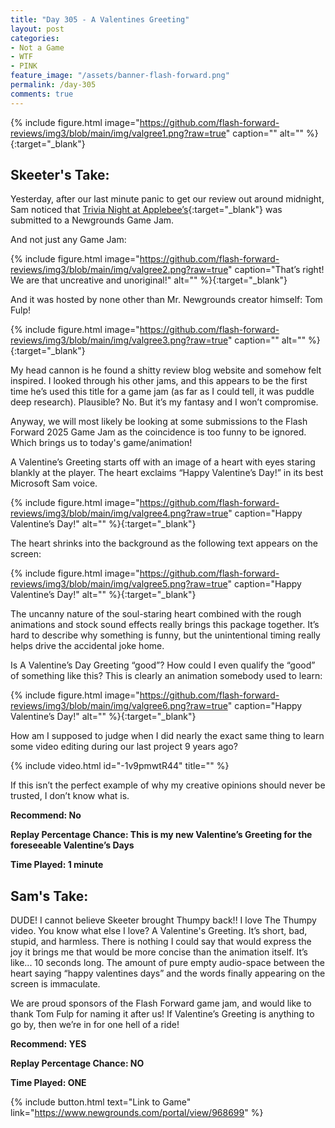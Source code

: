 ```yaml
---
title: "Day 305 - A Valentines Greeting"
layout: post
categories:
- Not a Game
- WTF
- PINK
feature_image: "/assets/banner-flash-forward.png"
permalink: /day-305
comments: true
---
```


{% include figure.html image="https://github.com/flash-forward-reviews/img3/blob/main/img/valgree1.png?raw=true" caption="" alt="" %}{:target="_blank"}
 
## Skeeter's Take:

Yesterday, after our last minute panic to get our review out around midnight, Sam noticed that [Trivia Night at Applebee’s](https://www.newgrounds.com/portal/view/969888){:target="_blank"} was submitted to a Newgrounds Game Jam. 

And not just any Game Jam: 

{% include figure.html image="https://github.com/flash-forward-reviews/img3/blob/main/img/valgree2.png?raw=true" caption="That’s right! We are that uncreative and unoriginal!" alt="" %}{:target="_blank"}

And it was hosted by none other than Mr. Newgrounds creator himself: Tom Fulp!

{% include figure.html image="https://github.com/flash-forward-reviews/img3/blob/main/img/valgree3.png?raw=true" caption="" alt="" %}{:target="_blank"}

My head cannon is he found a shitty review blog website and somehow felt inspired. I looked through his other jams, and this appears to be the first time he’s used this title for a game jam (as far as I could tell, it was puddle deep research). Plausible? No. But it’s my fantasy and I won’t compromise. 

Anyway, we will most likely be looking at some submissions to the Flash Forward 2025 Game Jam as the coincidence is too funny to be ignored. 
Which brings us to today's game/animation!

A Valentine’s Greeting starts off with an image of a heart with eyes staring blankly at the player. The heart exclaims “Happy Valentine’s Day!” in its best Microsoft Sam voice.

{% include figure.html image="https://github.com/flash-forward-reviews/img3/blob/main/img/valgree4.png?raw=true" caption="Happy Valentine’s Day!" alt="" %}{:target="_blank"}

The heart shrinks into the background as the following text appears on the screen: 

{% include figure.html image="https://github.com/flash-forward-reviews/img3/blob/main/img/valgree5.png?raw=true" caption="Happy Valentine’s Day!" alt="" %}{:target="_blank"}

The uncanny nature of the soul-staring heart combined with the rough animations and stock sound effects really brings this package together. It’s hard to describe why something is funny, but the unintentional timing really helps drive the accidental joke home.

Is A Valentine’s Day Greeting “good”? How could I even qualify the “good” of something like this? This is clearly an animation somebody used to learn: 

{% include figure.html image="https://github.com/flash-forward-reviews/img3/blob/main/img/valgree6.png?raw=true" caption="Happy Valentine’s Day!" alt="" %}{:target="_blank"}

How am I supposed to judge when I did nearly the exact same thing to learn some video editing  during our last project 9 years ago? 

{% include video.html id="-1v9pmwtR44" title="" %}

If this isn’t the perfect example of why my creative opinions should never be trusted, I don’t know what is. 

**Recommend: No**

**Replay Percentage Chance: This is my new Valentine’s Greeting for the foreseeable Valentine’s Days**

**Time Played: 1 minute**

## Sam's Take:

DUDE! I cannot believe Skeeter brought Thumpy back!! I love The Thumpy video. You know what else I love? A Valentine's Greeting. It’s short, bad, stupid, and harmless. There is nothing I could say that would express the joy it brings me that would be more concise than the animation itself. It’s like... 10 seconds long. The amount of pure empty audio-space between the heart saying “happy valentines days” and the words finally appearing on the screen is immaculate.

We are proud sponsors of the Flash Forward game jam, and would like to thank Tom Fulp for naming it after us! If Valentine’s Greeting is anything to go by, then we’re in for one hell of a ride!

**Recommend: YES**

**Replay Percentage Chance: NO**

**Time Played: ONE**

{% include button.html text="Link to Game" link="https://www.newgrounds.com/portal/view/968699" %}